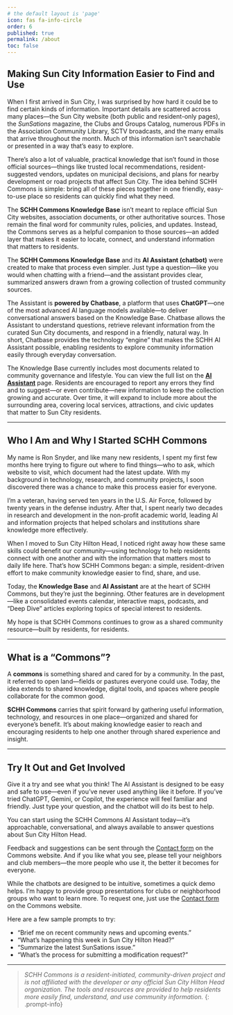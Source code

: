 ```yaml
---
# the default layout is 'page'
icon: fas fa-info-circle
order: 6
published: true
permalink: /about
toc: false
---
```


## Making Sun City Information Easier to Find and Use

When I first arrived in Sun City, I was surprised by how hard it could be to find certain kinds of information. Important details are scattered across many places—the Sun City website (both public and resident-only pages), the *SunSations* magazine, the Clubs and Groups Catalog, numerous PDFs in the Association Community Library, SCTV broadcasts, and the many emails that arrive throughout the month. Much of this information isn’t searchable or presented in a way that’s easy to explore.

There’s also a lot of valuable, practical knowledge that isn’t found in those official sources—things like trusted local recommendations, resident-suggested vendors, updates on municipal decisions, and plans for nearby development or road projects that affect Sun City. The idea behind SCHH Commons is simple: bring all of these pieces together in one friendly, easy-to-use place so residents can quickly find what they need.

The **SCHH Commons Knowledge Base** isn’t meant to replace official Sun City websites, association documents, or other authoritative sources. Those remain the final word for community rules, policies, and updates. Instead, the Commons serves as a helpful companion to those sources—an added layer that makes it easier to locate, connect, and understand information that matters to residents.

The **SCHH Commons Knowledge Base** and its **AI Assistant (chatbot)** were created to make that process even simpler. Just type a question—like you would when chatting with a friend—and the assistant provides clear, summarized answers drawn from a growing collection of trusted community sources.

The Assistant is **powered by Chatbase**, a platform that uses **ChatGPT**—one of the most advanced AI language models available—to deliver conversational answers based on the Knowledge Base. Chatbase allows the Assistant to understand questions, retrieve relevant information from the curated Sun City documents, and respond in a friendly, natural way. In short, Chatbase provides the technology “engine” that makes the SCHH AI Assistant possible, enabling residents to explore community information easily through everyday conversation.

The Knowledge Base currently includes most documents related to community governance and lifestyle. You can view the full list on the **[AI Assistant](/chatbot#knowledge-base)** page. Residents are encouraged to report any errors they find and to suggest—or even contribute—new information to keep the collection growing and accurate. Over time, it will expand to include more about the surrounding area, covering local services, attractions, and civic updates that matter to Sun City residents.

---

## Who I Am and Why I Started SCHH Commons

My name is Ron Snyder, and like many new residents, I spent my first few months here trying to figure out where to find things—who to ask, which website to visit, which document had the latest update. With my background in technology, research, and community projects, I soon discovered there was a chance to make this process easier for everyone.

I’m a veteran, having served ten years in the U.S. Air Force, followed by twenty years in the defense industry. After that, I spent nearly two decades in research and development in the non-profit academic world, leading AI and information projects that helped scholars and institutions share knowledge more effectively.

When I moved to Sun City Hilton Head, I noticed right away how these same skills could benefit our community—using technology to help residents connect with one another and with the information that matters most to daily life here. That’s how SCHH Commons began: a simple, resident-driven effort to make community knowledge easier to find, share, and use.

Today, the **Knowledge Base** and **AI Assistant** are at the heart of SCHH Commons, but they’re just the beginning. Other features are in development—like a consolidated events calendar, interactive maps, podcasts, and “Deep Dive” articles exploring topics of special interest to residents.

My hope is that SCHH Commons continues to grow as a shared community resource—built by residents, for residents.

---

## What is a “Commons”?

A **commons** is something shared and cared for by a community. In the past, it referred to open land—fields or pastures everyone could use. Today, the idea extends to shared knowledge, digital tools, and spaces where people collaborate for the common good.

**SCHH Commons** carries that spirit forward by gathering useful information, technology, and resources in one place—organized and shared for everyone’s benefit. It’s about making knowledge easier to reach and encouraging residents to help one another through shared experience and insight.

---

## Try It Out and Get Involved

Give it a try and see what you think! The AI Assistant is designed to be easy and safe to use—even if you’ve never used anything like it before. If you’ve tried ChatGPT, Gemini, or Copilot, the experience will feel familiar and friendly. Just type your question, and the chatbot will do its best to help.

You can start using the SCHH Commons AI Assistant today—it’s approachable, conversational, and always available to answer questions about Sun City Hilton Head. 
<!-- If you find it helpful, please consider **sharing feedback**, **suggesting improvements**, or **[supporting the site](/support)** so it can continue to grow. -->

Feedback and suggestions can be sent through the [Contact form](/contact) on the Commons website. And if you like what you see, please tell your neighbors and club members—the more people who use it, the better it becomes for everyone.

While the chatbots are designed to be intuitive, sometimes a quick demo helps. I’m happy to provide group presentations for clubs or neighborhood groups who want to learn more. To request one, just use the [Contact form](/contact) on the Commons website.

Here are a few sample prompts to try:

- “Brief me on recent community news and upcoming events.”
- “What’s happening this week in Sun City Hilton Head?”
- “Summarize the latest SunSations issue.”
- “What’s the process for submitting a modification request?”

---

<!--
### Support the Commons

SCHH Commons will always be free to use, but it does take resources to keep it running—hosting, AI services, and maintenance. If you find the site useful, please consider a [small donation](/support) to help cover these costs and keep the project growing. Your encouragement and support mean a lot and help keep this community effort moving forward.

---

-->

> *SCHH Commons is a resident-initiated, community-driven project and is not affiliated with the developer or any official Sun City Hilton Head organization. The tools and resources are provided to help residents more easily find, understand, and use community information.*
{: .prompt-info}
